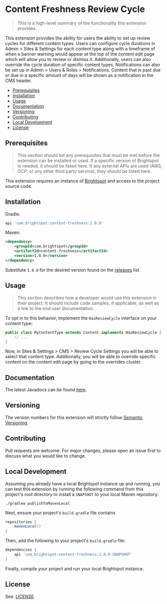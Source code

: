 # Content Freshness Review Cycle

> This is a high-level summary of the functionality this extension provides.

This extension provides the ability for users the ability to set up review cycles for different content types. Users can configure cycle durations in Admin > Sites & Settings for each content type along with a timeframe of when a banner warning would appear at the top of the content edit page which will allow you to review or dismiss it. Additionally, users can also override the cycle duration of specific content types. Notifications can also be set up in Admin > Users & Roles > Notifications. Content that is past due or due in a specific amount of days will be shown as a notification in the CMS header.

* [Prerequisites](#prerequisites)
* [Installation](#installation)
* [Usage](#usage)
* [Documentation](#documentation)
* [Versioning](#versioning)
* [Contributing](#contributing)
* [Local Development](#local-development)
* [License](#license)

## Prerequisites

> This section should list any prerequisites that must be met before the extension can be installed or used. 
> If a specific version of Brightspot is needed, it should be listed here.
> If any external APIs are used (AWS, GCP, or any other third party service), they should be listed here.

This extension requires an instance of [Brightspot](https://www.brightspot.com/) and access to the project source code.

## Installation

Gradle:
```groovy
api 'com.brightspot:content-freshness:1.0.0'
```

Maven:
```xml
<dependency>
    <groupId>com.brightspot</groupId>
    <artifactId>content-freshness</artifactId>
    <version>1.0.0</version>
</dependency>
```

Substitute `1.0.0` for the desired version found on the [releases](/releases) list.

## Usage

> This section describes how a developer would use this extension in their project.
> It should include code samples, if applicable, as well as a link to the end user documentation. 

To opt in to this behavior, implement the `HasReviewCycle` interface on your content type:

```java
public class MyContentType extends Content implements HasReviewCycle {
    // ...
}
```
Now, in Sites & Settings > CMS > Review Cycle Settings you will be able to select that content type. Additionally, you will be able to override specific content on the content edit page by going to the overrides cluster.

## Documentation

The latest Javadocs can be found [here](https://artifactory.psdops.com/public/com/brightspot/platform-extension-example/%5BRELEASE%5D/platform-extension-example-%5BRELEASE%5D-javadoc.jar!/index.html).

## Versioning

The version numbers for this extension will strictly follow [Semantic Versioning](https://semver.org/).

## Contributing
Pull requests are welcome. For major changes, please open an issue first to
discuss what you would like to change.

## Local Development

Assuming you already have a local Brightspot instance up and running, you can 
test this extension by running the following command from this project's root 
directory to install a `SNAPSHOT` to your local Maven repository:

```shell
./gradlew publishToMavenLocal
```

Next, ensure your project's `build.gradle` file contains 

```groovy
repositories {
    mavenLocal()
}
```

Then, add the following to your project's `build.gradle` file:

```groovy
dependencies {
    api 'com.brightspot:content-freshness:1.0.0-SNAPSHOT'
}
```

Finally, compile your project and run your local Brightspot instance.

## License

See: [LICENSE](LICENSE).
